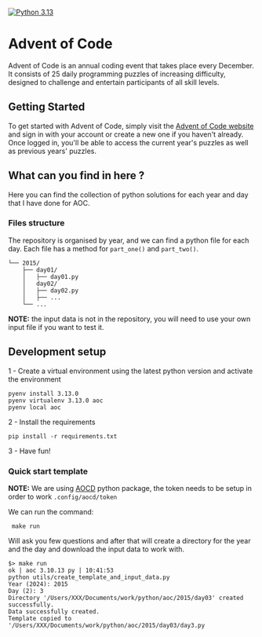 [![Python 3.13][python-shield]][python-url]

# Advent of Code

Advent of Code is an annual coding event that takes place every December. It consists of 25 daily programming puzzles of increasing difficulty, designed to challenge and entertain participants of all skill levels.

## Getting Started
To get started with Advent of Code, simply visit the [Advent of Code website](https://adventofcode.com/) and sign in with your account or create a new one if you haven't already. Once logged in, you'll be able to access the current year's puzzles as well as previous years' puzzles.

## What can you find in here ?
Here you can find the collection of python solutions for each year and day that I have done for AOC.

### Files structure
The repository is organised by year, and we can find a python file for each day.
Each file has a method for `part_one()` and `part_two()`.

```shell
└── 2015/
    ├── day01/
    │   ├── day01.py
    │   day02/
    │   ├── day02.py
    │   ├── ...
    └── ...
```

**NOTE:** the input data is not in the repository, you will need to use your own input file if you want to test it.

## Development setup
1 - Create a virtual environment using the latest python version and activate the environment

```shell
pyenv install 3.13.0
pyenv virtualenv 3.13.0 aoc
pyenv local aoc
```
2 - Install the requirements
```shell
pip install -r requirements.txt
```
3 - Have fun!

### Quick start template
**NOTE:** We are using [AOCD](https://pypi.org/project/advent-of-code-data/) python package, the token needs to be setup in order to work
`.config/aocd/token`

We can run the command:
```shell
 make run
```
Will ask you few questions and after that will create a directory for the year and the day and download the input data to work with.
```shell
$> make run                                                                                                               ok | aoc 3.10.13 py | 10:41:53
python utils/create_template_and_input_data.py
Year (2024): 2015
Day (2): 3
Directory '/Users/XXX/Documents/work/python/aoc/2015/day03' created successfully.
Data successfully created.
Template copied to '/Users/XXX/Documents/work/python/aoc/2015/day03/day3.py
```

<!-- MARKDOWN LINKS & IMAGES -->
<!-- https://www.markdownguide.org/basic-syntax/#reference-style-links -->
[python-shield]: https://img.shields.io/badge/python-3.13-blue.svg
[python-url]: https://www.python.org/downloads/release/python-3130/